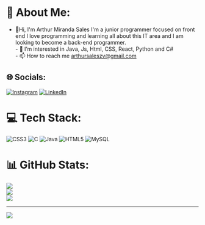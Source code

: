 # 💫 About Me:
- 👋Hi, I'm Arthur Miranda Sales I'm a junior programmer focused on front end I love programming and learning all about this IT area and I am looking to become a back-end programmer.<br>- 👀 I’m interested in Java, Js, Html, CSS, React, Python and C#<br>- 📫 How to reach me arthursaleszv@gmail.com


## 🌐 Socials:
[![Instagram](https://img.shields.io/badge/Instagram-%23E4405F.svg?logo=Instagram&logoColor=white)](https://instagram.com/arthur_ms27) [![LinkedIn](https://img.shields.io/badge/LinkedIn-%230077B5.svg?logo=linkedin&logoColor=white)](https://linkedin.com/in/www.linkedin.com/in/mirandasls) 

# 💻 Tech Stack:
![CSS3](https://img.shields.io/badge/css3-%231572B6.svg?style=for-the-badge&logo=css3&logoColor=white) ![C](https://img.shields.io/badge/c-%2300599C.svg?style=for-the-badge&logo=c&logoColor=white) ![Java](https://img.shields.io/badge/java-%23ED8B00.svg?style=for-the-badge&logo=java&logoColor=white) ![HTML5](https://img.shields.io/badge/html5-%23E34F26.svg?style=for-the-badge&logo=html5&logoColor=white) ![MySQL](https://img.shields.io/badge/mysql-%2300f.svg?style=for-the-badge&logo=mysql&logoColor=white)
# 📊 GitHub Stats:
![](https://github-readme-stats.vercel.app/api?username=MirandaSls&theme=dark&hide_border=false&include_all_commits=true&count_private=false)<br/>
![](https://github-readme-streak-stats.herokuapp.com/?user=MirandaSls&theme=dark&hide_border=false)<br/>
![](https://github-readme-stats.vercel.app/api/top-langs/?username=MirandaSls&theme=dark&hide_border=false&include_all_commits=true&count_private=false&layout=compact)

---
[![](https://visitcount.itsvg.in/api?id=MirandaSls&icon=2&color=12)](https://visitcount.itsvg.in)

<!-- Proudly created with GPRM ( https://gprm.itsvg.in ) -->

